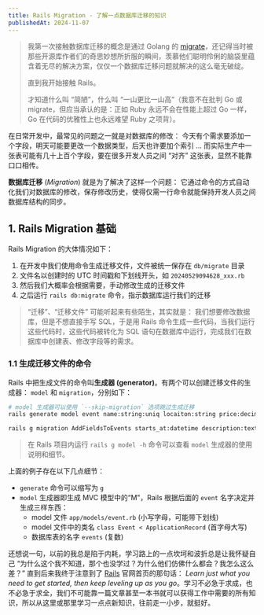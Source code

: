 ```yaml
---
title: Rails Migration - 了解一点数据库迁移的知识
publishedAt: 2024-11-07
---
```


> 我第一次接触数据库迁移的概念是通过 Golang 的 [migrate](https://github.com/golang-migrate/migrate)，还记得当时被那些开源库作者们的奇思妙想所折服的瞬间，羡慕他们聪明伶俐的脑袋里蕴含着无尽的解决方案，仅仅一个数据库迁移问题就解决的这么毫无破绽。
>
> 直到我开始接触 Rails。
>
> 才知道什么叫 “简陋”，什么叫 “一山更比一山高”（我意不在批判 Go 或 migrate，但应当承认的是：正如 Ruby 永远不会在性能上超过 Go 一样，Go 在代码的优雅性上也永远难望 Ruby 之项背）。

在日常开发中，最常见的问题之一就是对数据库的修改： 今天有个需求要添加一个字段，明天可能要更改一个数据类型，后天也许要加个索引 ... 而实际生产中一张表可能有几十上百个字段，要在很多开发人员之间 “对齐” 这张表，显然不能靠口口相传。

**数据库迁移** (*Migration*) 就是为了解决了这样一个问题： 它通过命令的方式自动化我们对数据库的修改，保存修改历史，使得仅需一行命令就能保持开发人员之间数据库结构的同步。

## 1. Rails Migration 基础

Rails Migration 的大体情况如下：

1. 在开发中我们使用命令生成迁移文件，文件被统一保存在 `db/migrate` 目录
2. 文件名以创建时的 UTC 时间戳和下划线开头，如 `20240529094628_xxx.rb`
3. 然后我们大概率会根据需要，手动修改生成的迁移文件
4. 之后运行 `rails db:migrate` 命令，指示数据库运行我们的迁移

> “迁移”、“迁移文件” 可能听起来有些陌生，其实就是： 我们想要修改数据库，但是不想直接手写 SQL，于是用 Rails 命令生成一些代码，当我们运行这些代码时，这些代码被转化为 SQL 语句在数据库中运行，完成我们在数据库中创建表、修改字段等的需求。

### 1.1 生成迁移文件的命令

Rails 中把生成文件的命令叫**生成器 (generator)**。有两个可以创建迁移文件的生成器： `model` 和 `migration`，分别如下：

```bash
# model 生成器可以使用 `--skip-migration` 选项跳过生成迁移
rails generate model event name:string:uniq locaiton:string price:decimal

rails g migration AddFieldsToEvents starts_at:datetime description:text
```

> 在 Rails 项目内运行 `rails g model -h` 命令可以查看 `model` 生成器的使用说明和细节。

上面的例子存在以下几点细节：

- `generate` 命令可以缩写为 `g`
- `model` 生成器即生成 MVC 模型中的“M"，Rails 根据后面的 `event` 名字决定并生成三样东西：
  - model 文件 `app/models/event.rb` (小写字母，可能带下划线)
  - model 文件中的类名 `class Event < ApplicationRecord` (首字母大写)
  - 数据库表的名字 `events` (复数)








































































还想说一句，以前的我总是陷于内耗，学习路上的一点坎坷和波折总是让我怀疑自己 “为什么这个我不知道，那个也没学过？为什么他们仿佛什么都会？我怎么这么差？” 直到后来我终于注意到了 [Rails](https://rubyonrails.org/) 官网首页的那句话： *Learn just what you need to get started, then keep leveling up as you go*。学习不必急于求成，也不必急于求全，我们不可能靠一篇文章甚至一本书就可以获得工作中需要的所有知识，所以从这里或那里学习一点点新知识，往前走一小步，就挺好。